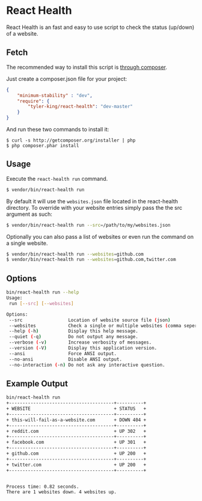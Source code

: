 # React Health

React Health is an fast and easy to use script to check the status (up/down) of a website.

## Fetch

The recommended way to install this script is [through composer](http://packagist.org).

Just create a composer.json file for your project:

```JSON
{
    "minimum-stability" : "dev",
    "require": {
        "tyler-king/react-health": "dev-master"
    }
}
```

And run these two commands to install it:

    $ curl -s http://getcomposer.org/installer | php
    $ php composer.phar install

## Usage

Execute the `react-health run` command.

```bash
$ vendor/bin/react-health run
```

By default it will use the `websites.json` file located in the react-health directory. To override with your website entries simply pass the the src argument as such:

```bash
$ vendor/bin/react-health run --src=/path/to/my/websites.json
```

Optionally you can also pass a list of websites or even run the command on a single website.

```bash
$ vendor/bin/react-health run --websites=github.com
$ vendor/bin/react-health run --websites=github.com,twitter.com
```

## Options

```bash
bin/react-health run --help
Usage:
 run [--src] [--websites]

Options:
 --src                 Location of website source file (json)
 --websites            Check a single or multiple websites (comma seperated).
 --help (-h)           Display this help message.
 --quiet (-q)          Do not output any message.
 --verbose (-v)        Increase verbosity of messages.
 --version (-V)        Display this application version.
 --ansi                Force ANSI output.
 --no-ansi             Disable ANSI output.
 --no-interaction (-n) Do not ask any interactive question.
```

## Example Output

```bash
bin/react-health run
+---------------------------------------+----------+
+ WEBSITE                               + STATUS   +
+---------------------------------------+----------+
+ this-will-fail-as-a-website.com       + DOWN 404 +
+---------------------------------------+----------+
+ reddit.com                            + UP 302   +
+---------------------------------------+----------+
+ facebook.com                          + UP 301   +
+---------------------------------------+----------+
+ github.com                            + UP 200   +
+---------------------------------------+----------+
+ twitter.com                           + UP 200   +
+---------------------------------------+----------+


Process time: 0.82 seconds.
There are 1 websites down. 4 websites up.
```